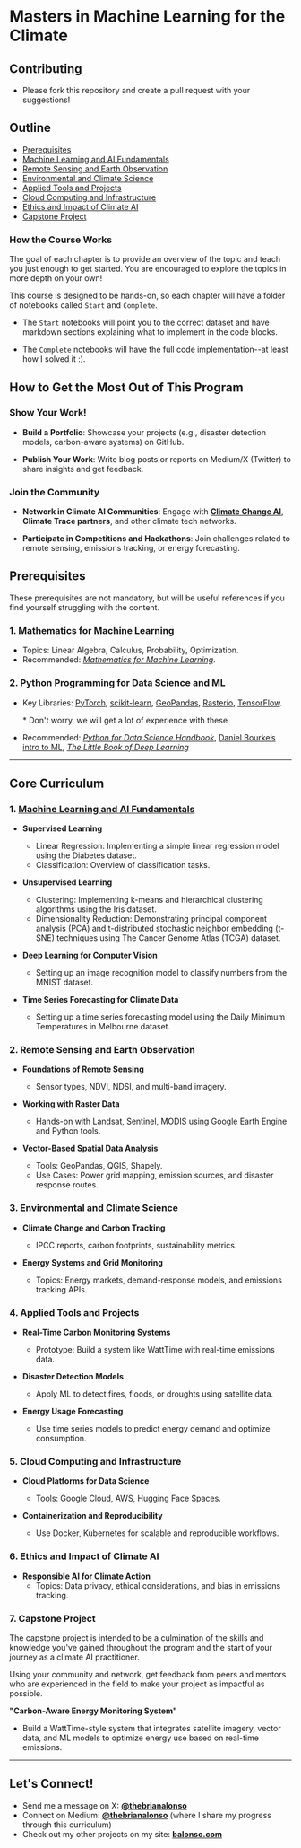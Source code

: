 # Masters in Machine Learning for the Climate

## Contributing

- Please fork this repository and create a pull request with your suggestions!

## Outline

- [Prerequisites](#prerequisites)
- [Machine Learning and AI Fundamentals](#1-machine-learning-and-ai-fundamentals)
- [Remote Sensing and Earth Observation](#2-remote-sensing-and-earth-observation)
- [Environmental and Climate Science](#3-environmental-and-climate-science)
- [Applied Tools and Projects](#4-applied-tools-and-projects)
- [Cloud Computing and Infrastructure](#5-cloud-computing-and-infrastructure)
- [Ethics and Impact of Climate AI](#6-ethics-and-impact-of-climate-ai)
- [Capstone Project](#7-capstone-project)

### How the Course Works

The goal of each chapter is to provide an overview of the topic and teach you just enough to get started. You are encouraged to explore the topics in more depth on your own!

This course is designed to be hands-on, so each chapter will have a folder of notebooks called `Start` and `Complete`.

- The `Start` notebooks will point you to the correct dataset and have markdown sections explaining what to implement in the code blocks.

- The `Complete` notebooks will have the full code implementation--at least how I solved it :).

## How to Get the Most Out of This Program

### Show Your Work!

- **Build a Portfolio**: Showcase your projects (e.g., disaster detection models, carbon-aware systems) on GitHub.

- **Publish Your Work**: Write blog posts or reports on Medium/X (Twitter) to share insights and get feedback.

### Join the Community

- **Network in Climate AI Communities**: Engage with [**Climate Change AI**](https://community.climatechange.ai/home), **Climate Trace partners**, and other climate tech networks.

- **Participate in Competitions and Hackathons**: Join challenges related to remote sensing, emissions tracking, or energy forecasting.

## Prerequisites

These prerequisites are not mandatory, but will be useful references if you find yourself struggling with the content.

### 1. **Mathematics for Machine Learning**

- Topics: Linear Algebra, Calculus, Probability, Optimization.
- Recommended: [_Mathematics for Machine Learning_](https://mml-book.github.io).

### 2. **Python Programming for Data Science and ML**

- Key Libraries: [PyTorch](https://github.com/pytorch/pytorch), [scikit-learn](https://github.com/scikit-learn/scikit-learn), [GeoPandas](https://github.com/geopandas/geopandas), [Rasterio](https://github.com/rasterio/rasterio), [TensorFlow](https://github.com/tensorflow).

  \* Don't worry, we will get a lot of experience with these

- Recommended: [_Python for Data Science Handbook_](https://jakevdp.github.io/PythonDataScienceHandbook/), [Daniel Bourke’s intro to ML](https://youtu.be/r67SfaiYaDI?si=se-JLfyb6mrigRMU), [_The Little Book of Deep Learning_](https://fleuret.org/francois/lbdl.html)

---

## Core Curriculum

### 1. [Machine Learning and AI Fundamentals](./Machine%20Learning%20and%20AI%20Fundamentals/README.md)

- **Supervised Learning**

  - Linear Regression: Implementing a simple linear regression model using the Diabetes dataset.
  - Classification: Overview of classification tasks.

- **Unsupervised Learning**

  - Clustering: Implementing k-means and hierarchical clustering algorithms using the Iris dataset.
  - Dimensionality Reduction: Demonstrating principal component analysis (PCA) and t-distributed stochastic neighbor embedding (t-SNE) techniques using The Cancer Genome Atlas (TCGA) dataset.

- **Deep Learning for Computer Vision**

  - Setting up an image recognition model to classify numbers from the MNIST dataset.

- **Time Series Forecasting for Climate Data**
  - Setting up a time series forecasting model using the Daily Minimum Temperatures in Melbourne dataset.

### 2. Remote Sensing and Earth Observation

- **Foundations of Remote Sensing**

  - Sensor types, NDVI, NDSI, and multi-band imagery.

- **Working with Raster Data**

  - Hands-on with Landsat, Sentinel, MODIS using Google Earth Engine and Python tools.

- **Vector-Based Spatial Data Analysis**
  - Tools: GeoPandas, QGIS, Shapely.
  - Use Cases: Power grid mapping, emission sources, and disaster response routes.

### 3. Environmental and Climate Science

- **Climate Change and Carbon Tracking**

  - IPCC reports, carbon footprints, sustainability metrics.

- **Energy Systems and Grid Monitoring**
  - Topics: Energy markets, demand-response models, and emissions tracking APIs.

### 4. Applied Tools and Projects

- **Real-Time Carbon Monitoring Systems**

  - Prototype: Build a system like WattTime with real-time emissions data.

- **Disaster Detection Models**

  - Apply ML to detect fires, floods, or droughts using satellite data.

- **Energy Usage Forecasting**
  - Use time series models to predict energy demand and optimize consumption.

### 5. Cloud Computing and Infrastructure

- **Cloud Platforms for Data Science**

  - Tools: Google Cloud, AWS, Hugging Face Spaces.

- **Containerization and Reproducibility**
  - Use Docker, Kubernetes for scalable and reproducible workflows.

### 6. Ethics and Impact of Climate AI

- **Responsible AI for Climate Action**
  - Topics: Data privacy, ethical considerations, and bias in emissions tracking.

### 7. Capstone Project

The capstone project is intended to be a culmination of the skills and knowledge you've gained throughout the program and the start of your journey as a climate AI practitioner.

Using your community and network, get feedback from peers and mentors who are experienced in the field to make your project as impactful as possible.

**"Carbon-Aware Energy Monitoring System"**

- Build a WattTime-style system that integrates satellite imagery, vector data, and ML models to optimize energy use based on real-time emissions.

---

## Let's Connect!

- Send me a message on X: [**@thebrianalonso**](https://x.com/thebrianalonso)
- Connect on Medium: [**@thebrianalonso**](https://medium.com/@thebrianalonso) (where I share my progress through this curriculum)
- Check out my other projects on my site: [**balonso.com**](https://balonso.com)

